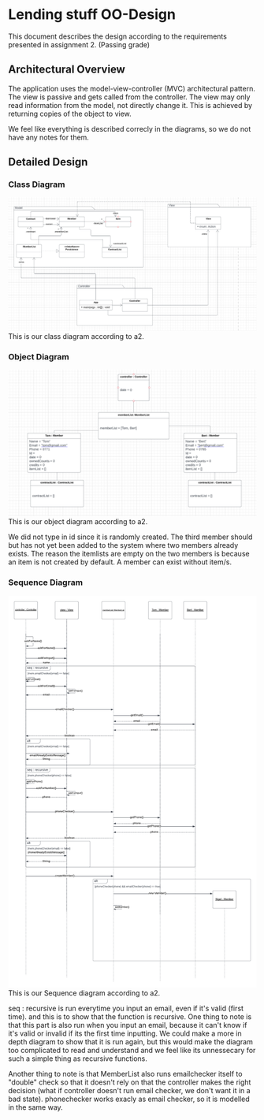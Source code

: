 # Lending stuff OO-Design
This document describes the design according to the requirements presented in assignment 2. (Passing grade)

## Architectural Overview
The application uses the model-view-controller (MVC) architectural pattern. The view is passive and gets called from the controller. The view may only read information from the model, not directly change it. This is achieved by returning copies of the object to view.

We feel like everything is described correcly in the diagrams, so we do not have any notes for them.

## Detailed Design
### Class Diagram
![class diagram](img/updatedClassDiagramLending.png)
This is our class diagram according to a2.

### Object Diagram
![class diagram](img/updatedObjectDiagram.PNG)
This is our object diagram according to a2.

We did not type in id since it is randomly created. 
The third member should but has not yet been added to the system where two members already exists. The reason the itemlists are empty on the two members is because an item is not created by default. A member can exist without item/s. 

### Sequence Diagram
![class diagram](img/UpdatedSequenceDiagram.png)
This is our Sequence diagram according to a2.

seq : recursive is run everytime you input an email, even if it's valid (first time). and this is to show that
the function is recursive. One thing to note is that this part is also run when you input an email, because it can't
know if it's valid or invalid if its the first time inputting. We could make a more in depth diagram
to show that it is run again, but this would make the diagram too complicated to read and understand
and we feel like its unnessecary for such a simple thing as recursive functions.

Another thing to note is that MemberList also runs emailchecker itself to "double" check so that it doesn't rely
on that the controller makes the right decision (what if controller doesn't run email checker, we don't want it in a bad state).
phonechecker works exacly as email checker, so it is modelled in the same way.


